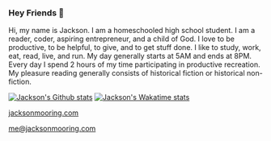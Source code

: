 ### Hey Friends 👋
Hi, my name is Jackson. I am a homeschooled high school student. I am a reader, coder, aspiring entrepreneur, and a child of God. I love to be productive, to be helpful, to give, and to get stuff done. I like to study, work, eat, read, live, and run. My day generally starts at 5AM and ends at 8PM. Every day I spend 2 hours of my time participating in productive recreation. My pleasure reading generally consists of historical fiction or historical non-fiction.

[![Jackson's Github stats](https://github-readme-stats.vercel.app/api?username=verassitnh&count_private=true&bg_color=0d1117&hide_border=true&title_color=58a6ff&text_color=C9d1d9)](github.com/Verassitnh)
[![Jackson's Wakatime stats](https://github-readme-stats.vercel.app/api/wakatime?username=Verassitnh&bg_color=0d1117&hide_border=true&title_color=58a6ff&text_color=C9d1d9)](https://wakatime.com/@Verassitnh)

[jacksonmooring.com](https://jacksonmooring.com)

[me@jacksonmooring.com](mailto:me@jacksonmooring.com)
